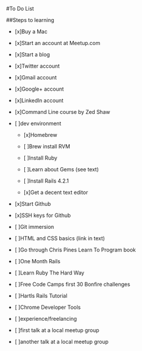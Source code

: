 #To Do List

##Steps to learning

- [x]Buy a Mac

- [x]Start an account at Meetup.com

- [x]Start a blog

- [x]Twitter account

- [x]Gmail account

- [x]Google+ account

- [x]LinkedIn account

- [x]Command Line course by Zed Shaw

- [ ]dev environment

  - [x]Homebrew

  - [ ]Brew install RVM

  - [ ]Install Ruby

  - [ ]Learn about Gems (see text)

  - [ ]Install Rails 4.2.1

  - [x]Get a decent text editor

- [x]Start Github

- [x]SSH keys for Github

- [ ]Git immersion

- [ ]HTML and CSS basics (link in text)

- [ ]Go through Chris Pines Learn To Program book

- [ ]One Month Rails

- [ ]Learn Ruby The Hard Way

- [ ]Free Code Camps first 30 Bonfire challenges

- [ ]Hartls Rails Tutorial

- [ ]Chrome Developer Tools

- [ ]experience/freelancing

- [ ]first talk at a local meetup group

- [ ]another talk at a local meetup group
